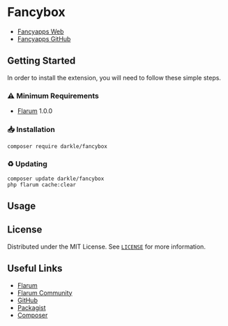 # Fancybox

* [Fancyapps Web](https://fancyapps.com/)
* [Fancyapps GitHub](https://github.com/fancyapps/ui)

## Getting Started

In order to install the extension, you will need to follow these simple steps.

### ⚠️ Minimum Requirements

* <a href="https://flarum.org">Flarum</a> 1.0.0

### 📥 Installation
   ```
   composer require darkle/fancybox
   ```

### ♻ Updating
   ```
   composer update darkle/fancybox
   php flarum cache:clear
   ```

## Usage

## License

Distributed under the MIT License. See <a href="https://github.com/iamdarkle/fancybox/blob/main/LICENSE">`LICENSE`</a> for more information.

## Useful Links

* [Flarum](https://flarum.org)
* [Flarum Community](https://discuss.flarum.org/d/29102-fancybox)
* [GitHub](https://github.com/iamdarkle/fancybox)
* [Packagist](https://packagist.org/packages/darkle/fancybox)
* [Composer](https://getcomposer.org/)